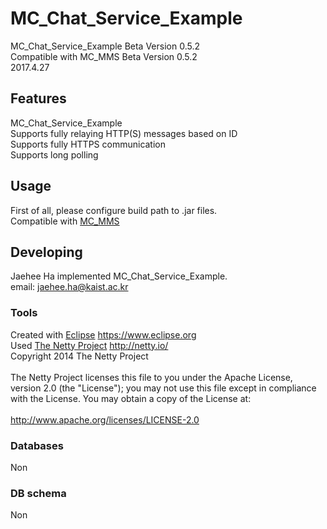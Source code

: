 
# MC_Chat_Service_Example
MC_Chat_Service_Example Beta Version 0.5.2 <br/>
Compatible with MC_MMS Beta Version 0.5.2 <br/>
2017.4.27<br/>


## Features
MC_Chat_Service_Example<br/>
Supports fully relaying HTTP(S) messages based on ID<br/>
Supports fully HTTPS communication<br/>
Supports long polling<br/>


## Usage
First of all, please configure build path to .jar files.<br/>
Compatible with [MC_MMS](https://github.com/HaJaehee/MC_MMS/)<br/>

## Developing
Jaehee Ha implemented MC_Chat_Service_Example.<br/>
email: jaehee.ha@kaist.ac.kr<br/>


### Tools
Created with [Eclipse](https://www.eclipse.org) https://www.eclipse.org<br/>
Used [The Netty Project](http://netty.io/) http://netty.io/<br/>
Copyright 2014 The Netty Project<br/>
<br/>
The Netty Project licenses this file to you under the Apache License,<br/>
version 2.0 (the "License"); you may not use this file except in compliance<br/>
with the License. You may obtain a copy of the License at:<br/>
<br/>
  http://www.apache.org/licenses/LICENSE-2.0<br/>


### Databases
Non<br/>

### DB schema
Non<br/>
